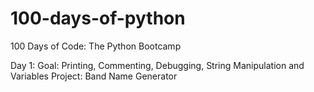 # 100-days-of-python
100 Days of Code: The Python Bootcamp

Day 1: 
    Goal: Printing, Commenting, Debugging, String Manipulation and Variables
    Project: Band Name Generator
